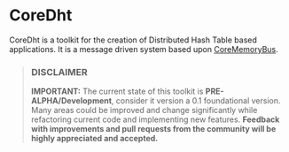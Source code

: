 # CoreDht

CoreDht is a toolkit for the creation of Distributed Hash Table based applications. It is a message driven system based upon [CoreMemoryBus](https://github.com/CoreMemoryBus/CoreMemoryBus).

> ### DISCLAIMER
> **IMPORTANT:** The current state of this toolkit is **PRE-ALPHA/Development**, consider it version a 0.1 foundational version. Many areas could be improved and change significantly while refactoring current code and implementing new features. **Feedback with improvements and pull requests from the community will be highly appreciated and accepted.**

